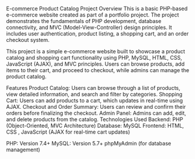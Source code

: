 E-commerce Product Catalog
Project Overview
This is a basic PHP-based e-commerce website created as part of a portfolio project. The project demonstrates the fundamentals of PHP development, database connectivity, and MVC (Model-View-Controller) design principles. It includes user authentication, product listing, a shopping cart, and an order checkout system.

This project is a simple e-commerce website built to showcase a product catalog and shopping cart functionality using PHP, MySQL, HTML, CSS, JavaScript (AJAX), and MVC principles. Users can browse products, add items to their cart, and proceed to checkout, while admins can manage the product catalog.

Features
Product Catalog: Users can browse through a list of products, view detailed information, and search and filter by categories.
Shopping Cart: Users can add products to a cart, which updates in real-time using AJAX.
Checkout and Order Summary: Users can review and confirm their orders before finalizing the checkout.
Admin Panel: Admins can add, edit, and delete products from the catalog.
Technologies Used
Backend: PHP (Object-Oriented, MVC Architecture)
Database: MySQL
Frontend: HTML, CSS , JavaScript (AJAX for real-time cart updates)

PHP: Version 7.4+
MySQL: Version 5.7+
phpMyAdmin (for database management)

